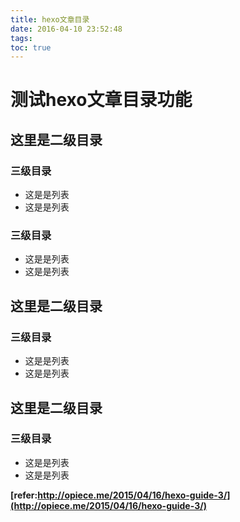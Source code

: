 ```yaml
---
title: hexo文章目录
date: 2016-04-10 23:52:48
tags: 
toc: true
---
```


# 测试hexo文章目录功能

## 这里是二级目录

### 三级目录
- 这是是列表
- 这是是列表
### 三级目录
- 这是是列表
- 这是是列表

## 这里是二级目录

### 三级目录
- 这是是列表
- 这是是列表

## 这里是二级目录

### 三级目录
- 这是是列表
- 这是是列表

**[refer:http://opiece.me/2015/04/16/hexo-guide-3/](http://opiece.me/2015/04/16/hexo-guide-3/)**